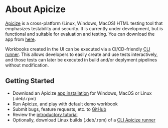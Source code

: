 # About Apicize

[Apicize](https://github.com/apicize/app) is a cross-platform (Linux, Windows, MacOS) HTML testing tool
that emphasizes testability and security. It is currently under development, but is functional and suitable for
evaluation and testing. You can download the app from <a href="https://github.com/apicize/app/releases/latest/"
target="_blank">here</a>.

Workbooks created in the UI can be executed via a CI/CD-friendly [CLI runner](https://github.com/apicize/cli). 
This allows developers to easily create and use tests interactively, and those tests can later be executed 
in build and/or deplyment pipelines without modification.

## Getting Started

* Download an Apicize [app installation](https://github.com/apicize/app/releases/latest) for Windows, MacOS or Linux (.deb/.rpm)
* Run Apicize, and play with default demo workbook
* Submit bugs, feature requests, etc. to [GitHub](https://github.com/apicize/app/issues)
* Review the [introductory tutorial](https://apicize.com/tutorial.html)
* Optionally, download Linux builds (.deb/.rpm) of a [CLI Apicize runner](https://github.com/apicize/cli/releases/latest)